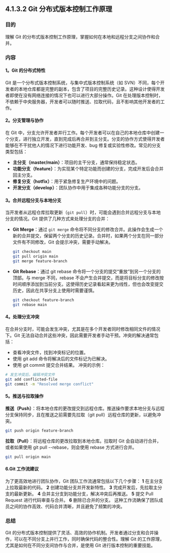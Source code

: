 ## 4.1.3.2 Git 分布式版本控制工作原理

### 目的
理解 Git 的分布式版本控制工作原理，掌握如何在本地和远程分支之间协作和合并。

### 内容

#### 1。Git 的分布式特性
Git 是一个分布式版本控制系统，与集中式版本控制系统（如 SVN）不同，每个开发者的本地仓库都是完整的副本，包含了项目的完整历史记录。这种设计使得开发者即使在没有网络连接的情况下也可以进行大部分操作。Git 在处理版本控制时，不依赖于中央服务器，开发者可以随时推送、拉取代码，且不影响其他开发者的工作。

#### 2。分支管理与协作
在 Git 中，分支允许开发者并行工作。每个开发者可以在自己的本地仓库中创建一个分支，进行独立开发，直到完成后再合并到主分支。分支的协作方式使得开发者能够在不干扰他人的情况下进行功能开发、bug 修复或实验性修改。常见的分支类型包括：
- **主分支（master/main）**：项目的主干分支，通常保持稳定状态。
- **功能分支（feature）**：为实现某个特定功能而创建的分支，完成开发后会合并回主分支。
- **修复分支（hotfix）**：用于紧急修复生产环境中的问题。
- **开发分支（develop）**：团队协作中用于集成各种功能分支的分支。

#### 3。合并远程分支与本地分支
当开发者从远程仓库拉取更新（`git pull`）时，可能会遇到合并远程分支与本地分支的情况。Git 提供了几种方式来处理分支的合并：
- **Git Merge**：通过 `git merge` 命令将不同分支的修改合并。此操作会生成一个新的合并提交，保留两个分支的历史记录。合并时，如果两个分支在同一部分文件有不同修改，Git 会提示冲突，需要手动解决。
  ```bash
  git checkout main
  git pull origin main
  git merge feature-branch
  ```
- **Git Rebase**：通过 git rebase 命令将一个分支的提交“重放”到另一个分支的顶部。与 merge 不同，rebase 不会产生合并提交，而是将目标分支的修改按时间顺序添加到当前分支。这使得历史记录看起来更为线性，但也会改变提交历史，因此在共享分支上使用时需要谨慎。
  ```bash
  git checkout feature-branch
  git rebase main
  ```
#### 4。处理分支冲突
在合并分支时，可能会发生冲突，尤其是在多个开发者同时修改相同文件的情况下。Git 无法自动合并这些冲突，因此需要开发者手动干预。冲突的解决通常包括：
- 查看冲突文件，找到冲突标记的位置。
- 使用 git add 命令将解决后的文件标记为已解决。
- 使用 git commit 提交合并结果。
冲突的示例：
```bash
# 发生冲突后，编辑冲突文件
git add conflicted-file
git commit -m "Resolved merge conflict"
```
#### 5。推送与拉取操作
**推送（Push）**：将本地仓库的更改提交到远程仓库。推送操作要求本地分支与远程分支保持同步，且在推送之前需要先拉取（git pull）远程仓库的更新，以避免冲突。
```bash
git push origin feature-branch
```
**拉取（Pull）**：将远程仓库的更改拉取到本地仓库。拉取时 Git 会自动进行合并，或者如果使用 git pull --rebase，则会使用 rebase 方式进行合并。
```bash
git pull origin main
```
#### 6.Git 工作流建议
为了更高效地进行团队协作，Git 团队工作流通常包括以下几个步骤：
**1** 在主分支上拉取最新的代码。
**2** 创建功能分支并开发新特性。
**3** 完成开发后，先拉取主分支的最新更新。
**4** 合并主分支到功能分支，解决冲突后再推送。
**5** 提交 Pull Request 进行代码审查与合并。
**6** 删除已合并的分支。
这种工作流确保了团队成员之间的协作高效、代码合并清晰，并且避免了频繁的冲突。
### 总结
Git 的分布式版本控制提供了灵活、高效的协作机制。开发者通过分支和合并操作，可以在不同分支上并行工作，同时确保代码的整合性。理解 Git 的工作原理，尤其是如何在不同分支间协作与合并，是使用 Git 进行版本控制的重要技能。
